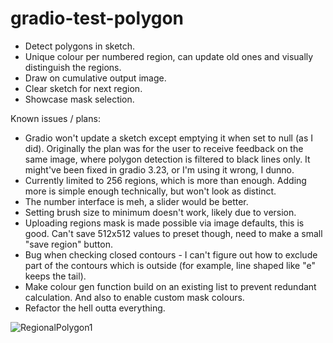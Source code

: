 # gradio-test-polygon

- Detect polygons in sketch.
- Unique colour per numbered region, can update old ones and visually distinguish the regions.
- Draw on cumulative output image.
- Clear sketch for next region.
- Showcase mask selection.

Known issues / plans:
- Gradio won't update a sketch except emptying it when set to null (as I did). Originally the plan was for the user to receive feedback on the same image, where polygon detection is filtered to black lines only. It might've been fixed in gradio 3.23, or I'm using it wrong, I dunno.
- Currently limited to 256 regions, which is more than enough. Adding more is simple enough technically, but won't look as distinct.
- The number interface is meh, a slider would be better.
- Setting brush size to minimum doesn't work, likely due to version.
- Uploading regions mask is made possible via image defaults, this is good. Can't save 512x512 values to preset though, need to make a small "save region" button.
- Bug when checking closed contours - I can't figure out how to exclude part of the contours which is outside (for example, line shaped like "e" keeps the tail).
- Make colour gen function build on an existing list to prevent redundant calculation. And also to enable custom mask colours.
- Refactor the hell outta everything.

![RegionalPolygon1](https://user-images.githubusercontent.com/41131377/233788858-06bc4930-15e4-486a-87d6-6a8a8ae46038.png)

